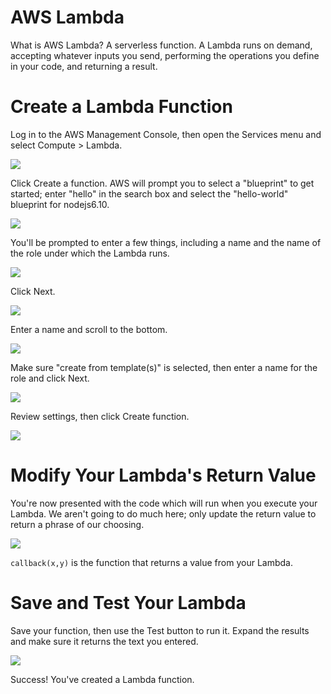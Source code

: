 # AWS Lambda

What is AWS Lambda? A serverless function.  A Lambda runs on demand, accepting whatever inputs you send, performing the operations you define in your code, and returning a result.

# Create a Lambda Function

Log in to the AWS Management Console, then open the Services menu and select Compute > Lambda.

![](img/l-1.png)

Click Create a function.  AWS will prompt you to select a "blueprint" to get started; enter "hello" in the search box and select the "hello-world" blueprint for nodejs6.10.

![](img/l-2.png)

You'll be prompted to enter a few things, including a name and the name of the role under which the Lambda runs.

![](img/l-3.png)

Click Next.

![](img/l-4.png)

Enter a name and scroll to the bottom.

![](img/l-6.png)

Make sure "create from template(s)" is selected, then enter a name for the role and click Next.

![](img/l-7.png)

Review settings, then click Create function.

![](img/l-8.png)

# Modify Your Lambda's Return Value

You're now presented with the code which will run when you execute your Lambda.  We aren't going to do much here; only update the return value to return a phrase of our choosing.

![](img/l-9.png)

```callback(x,y)``` is the function that returns a value from your Lambda.

# Save and Test Your Lambda 

Save your function, then use the Test button to run it.  Expand the results and make sure it returns the text you entered.

![](img/l-10.png)

Success! You've created a Lambda function.
